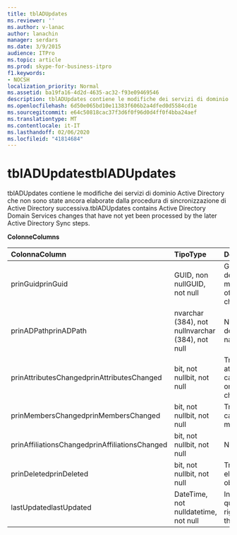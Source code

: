 ```yaml
---
title: tblADUpdates
ms.reviewer: ''
ms.author: v-lanac
author: lanachin
manager: serdars
ms.date: 3/9/2015
audience: ITPro
ms.topic: article
ms.prod: skype-for-business-itpro
f1.keywords:
- NOCSH
localization_priority: Normal
ms.assetid: ba19fa16-4d2d-4635-ac32-f93e09469546
description: tblADUpdates contiene le modifiche dei servizi di dominio Active Directory che non sono state ancora elaborate dalla procedura di sincronizzazione di Active Directory successiva.
ms.openlocfilehash: 6d50e065bd10e11383f606b2a4dfed0d5584cd1e
ms.sourcegitcommit: e64c50818cac37f3d6f0f96d0d4ff0f4bba24aef
ms.translationtype: MT
ms.contentlocale: it-IT
ms.lasthandoff: 02/06/2020
ms.locfileid: "41814684"
---
```

# <a name="tbladupdates"></a><span data-ttu-id="30fd6-103">tblADUpdates</span><span class="sxs-lookup"><span data-stu-id="30fd6-103">tblADUpdates</span></span>
 
<span data-ttu-id="30fd6-104">tblADUpdates contiene le modifiche dei servizi di dominio Active Directory che non sono state ancora elaborate dalla procedura di sincronizzazione di Active Directory successiva.</span><span class="sxs-lookup"><span data-stu-id="30fd6-104">tblADUpdates contains Active Directory Domain Services changes that have not yet been processed by the later Active Directory Sync steps.</span></span>
  
<span data-ttu-id="30fd6-105">**Colonne**</span><span class="sxs-lookup"><span data-stu-id="30fd6-105">**Columns**</span></span>

|<span data-ttu-id="30fd6-106">**Colonna**</span><span class="sxs-lookup"><span data-stu-id="30fd6-106">**Column**</span></span>|<span data-ttu-id="30fd6-107">**Tipo**</span><span class="sxs-lookup"><span data-stu-id="30fd6-107">**Type**</span></span>|<span data-ttu-id="30fd6-108">**Descrizione**</span><span class="sxs-lookup"><span data-stu-id="30fd6-108">**Description**</span></span>|
|:-----|:-----|:-----|
|<span data-ttu-id="30fd6-109">prinGuid</span><span class="sxs-lookup"><span data-stu-id="30fd6-109">prinGuid</span></span>  <br/> |<span data-ttu-id="30fd6-110">GUID, non null</span><span class="sxs-lookup"><span data-stu-id="30fd6-110">GUID, not null</span></span>  <br/> |<span data-ttu-id="30fd6-111">GUID principale dell'oggetto modificato.</span><span class="sxs-lookup"><span data-stu-id="30fd6-111">Principal GUID of the object that changed.</span></span>  <br/> |
|<span data-ttu-id="30fd6-112">prinADPath</span><span class="sxs-lookup"><span data-stu-id="30fd6-112">prinADPath</span></span>  <br/> |<span data-ttu-id="30fd6-113">nvarchar (384), not null</span><span class="sxs-lookup"><span data-stu-id="30fd6-113">nvarchar (384), not null</span></span>  <br/> |<span data-ttu-id="30fd6-114">Nome distinto dell'oggetto.</span><span class="sxs-lookup"><span data-stu-id="30fd6-114">Distinguished name of the object.</span></span>  <br/> |
|<span data-ttu-id="30fd6-115">prinAttributesChanged</span><span class="sxs-lookup"><span data-stu-id="30fd6-115">prinAttributesChanged</span></span>  <br/> |<span data-ttu-id="30fd6-116">bit, not null</span><span class="sxs-lookup"><span data-stu-id="30fd6-116">bit, not null</span></span>  <br/> |<span data-ttu-id="30fd6-117">True se almeno un attributo dell'oggetto è cambiato.</span><span class="sxs-lookup"><span data-stu-id="30fd6-117">True if at least one attribute of the object changed.</span></span>  <br/> |
|<span data-ttu-id="30fd6-118">prinMembersChanged</span><span class="sxs-lookup"><span data-stu-id="30fd6-118">prinMembersChanged</span></span>  <br/> |<span data-ttu-id="30fd6-119">bit, not null</span><span class="sxs-lookup"><span data-stu-id="30fd6-119">bit, not null</span></span>  <br/> |<span data-ttu-id="30fd6-120">True se l'appartenenza è cambiata.</span><span class="sxs-lookup"><span data-stu-id="30fd6-120">True if the membership changed.</span></span>  <br/> |
|<span data-ttu-id="30fd6-121">prinAffiliationsChanged</span><span class="sxs-lookup"><span data-stu-id="30fd6-121">prinAffiliationsChanged</span></span>  <br/> |<span data-ttu-id="30fd6-122">bit, not null</span><span class="sxs-lookup"><span data-stu-id="30fd6-122">bit, not null</span></span>  <br/> |<span data-ttu-id="30fd6-123">Non usato.</span><span class="sxs-lookup"><span data-stu-id="30fd6-123">Not used.</span></span>  <br/> |
|<span data-ttu-id="30fd6-124">prinDeleted</span><span class="sxs-lookup"><span data-stu-id="30fd6-124">prinDeleted</span></span>  <br/> |<span data-ttu-id="30fd6-125">bit, not null</span><span class="sxs-lookup"><span data-stu-id="30fd6-125">bit, not null</span></span>  <br/> |<span data-ttu-id="30fd6-126">True se l'oggetto è stato eliminato.</span><span class="sxs-lookup"><span data-stu-id="30fd6-126">True if the object was deleted.</span></span>  <br/> |
|<span data-ttu-id="30fd6-127">lastUpdated</span><span class="sxs-lookup"><span data-stu-id="30fd6-127">lastUpdated</span></span>  <br/> |<span data-ttu-id="30fd6-128">DateTime, not null</span><span class="sxs-lookup"><span data-stu-id="30fd6-128">datetime, not null</span></span>  <br/> |<span data-ttu-id="30fd6-129">Indicatore di data e ora di quando è stata inserita la riga.</span><span class="sxs-lookup"><span data-stu-id="30fd6-129">Time stamp of when the row was inserted.</span></span>  <br/> |
   

